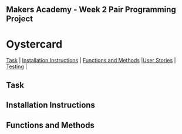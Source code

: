 ## Makers Academy - Week 2 Pair Programming Project

# Oystercard

[Task](#Task) | [Installation Instructions](#Installation) | [Functions and Methods](#Methods) |[User Stories](#Stories) | [Testing](#Testing) |

## Task

## <a name='Installation'> Installation Instructions </a>

## <a name='Methods'> Functions and Methods </a>
